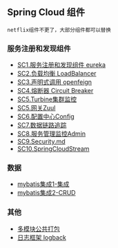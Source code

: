 ## Spring Cloud 组件

```
netflix组件不更了，大部分组件都可以替换
```

### 服务注册和发现组件
- [SC1.服务注册和发现组件 eureka](SC1.Eureka.md)
- [SC2.负载均衡 LoadBalancer](SC2.LoadBalancer.md)
- [SC3.声明式调用 openfeign](SC3.openfeign.md)
- [SC4.熔断器 Circuit Breaker](SC4.熔断器CircuitBreaker.md)
- [SC5.Turbine集群监控](SC5.Turbine集群监控.md)
- [SC5.网关Zuul](SC5.网关Zuul.md)
- [SC6.配置中心Config](SC6.配置中心Config.md)
- [SC7.数据链路追踪](SC7.数据链路追踪.md)
- [SC8.服务管理监控Admin](SC8.服务管理监控Admin.md)
- [SC9.Security.md](SC9.Security.md)
- [SC10.SpringCloudStream](SC10.SpringCloudStream.md)


### 数据
- [mybatis集成1-集成](Plus2.Mybatis集成1-集成.md)
- [mybatis集成2-CRUD](Plus2.Mybatis集成2-CRUD.md)

### 其他 
- [多模块公共打包](Plus3.common-package.md)
- [日志框架 logback](Plus1.logback.md)